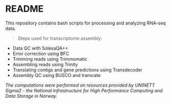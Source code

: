 # README

This repository contains bash scripts for processing and analyzing RNA-seq data.

> Steps used for transcriptome assembly:

* Data QC with SolexaQA++
* Error correction using BFC
* Trimming reads using Trimmomatic
* Assembling reads using Trinity
* Translating contigs and gene predictions using Transdecoder
* Assembly QC using BUSCO and transrate


_The computations were performed on resources provided by
UNINETT Sigma2 - the National Infrastructure for High Performance Computing and
Data Storage in Norway._

